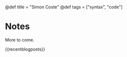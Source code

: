 @def title = "Simon Coste"
@def tags = ["syntax", "code"]

# Notes

More to come. 

{{recentblogposts}}